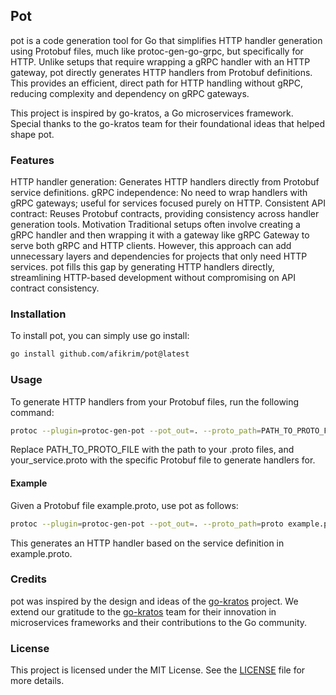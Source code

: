 ## Pot

pot is a code generation tool for Go that simplifies HTTP handler generation using Protobuf files, much like protoc-gen-go-grpc, but specifically for HTTP. Unlike setups that require wrapping a gRPC handler with an HTTP gateway, pot directly generates HTTP handlers from Protobuf definitions. This provides an efficient, direct path for HTTP handling without gRPC, reducing complexity and dependency on gRPC gateways.

This project is inspired by go-kratos, a Go microservices framework. Special thanks to the go-kratos team for their foundational ideas that helped shape pot.

### Features

HTTP handler generation: Generates HTTP handlers directly from Protobuf service definitions.
gRPC independence: No need to wrap handlers with gRPC gateways; useful for services focused purely on HTTP.
Consistent API contract: Reuses Protobuf contracts, providing consistency across handler generation tools.
Motivation
Traditional setups often involve creating a gRPC handler and then wrapping it with a gateway like gRPC Gateway to serve both gRPC and HTTP clients. However, this approach can add unnecessary layers and dependencies for projects that only need HTTP services. pot fills this gap by generating HTTP handlers directly, streamlining HTTP-based development without compromising on API contract consistency.

### Installation

To install pot, you can simply use go install:

```sh
go install github.com/afikrim/pot@latest
```

### Usage

To generate HTTP handlers from your Protobuf files, run the following command:

```sh
protoc --plugin=protoc-gen-pot --pot_out=. --proto_path=PATH_TO_PROTO_FILE your_service.proto
```

Replace PATH_TO_PROTO_FILE with the path to your .proto files, and your_service.proto with the specific Protobuf file to generate handlers for.

#### Example

Given a Protobuf file example.proto, use pot as follows:

```sh
protoc --plugin=protoc-gen-pot --pot_out=. --proto_path=proto example.proto
```

This generates an HTTP handler based on the service definition in example.proto.

### Credits

pot was inspired by the design and ideas of the [go-kratos](https://github.com/go-kratos/kratos/tree/main/cmd/protoc-gen-go-http) project. We extend our gratitude to the [go-kratos](https://github.com/go-kratos/kratos/tree/main/cmd/protoc-gen-go-http) team for their innovation in microservices frameworks and their contributions to the Go community.

### License

This project is licensed under the MIT License. See the [LICENSE](https://github.com/afikrim/pot/blob/main/LICENSE) file for more details.
